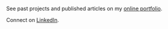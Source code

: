 See past projects and published articles on my [online portfolio](https://www.danielwallen.dev).

Connect on [LinkedIn](https://www.linkedin.com/in/webwallen).
